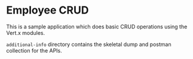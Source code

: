 # Employee CRUD

This is a sample application which does basic CRUD operations using the Vert.x modules.

`additional-info` directory contains the skeletal dump and postman collection for the APIs.
